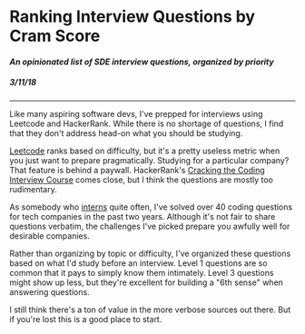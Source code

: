 <Helmet>
    <title>Jeremy Aguilon | Ranking Interview Questions by Cram Score</title>
    <meta name="description" content="An opinionated list on SDE interview questions, organized by priority" />
    <meta name="keywords" content="software engineering, interviews, jeremy aguilon" />
</Helmet>

# Ranking Interview Questions by Cram Score

#### _An opinionated list of SDE interview questions, organized by priority_

##### 3/11/18

---

Like many aspiring software devs, I've prepped for interviews using Leetcode and
HackerRank. While there is no shortage of questions, I find that they don't
address head-on what you should be studying. 

[Leetcode](https://leetcode.com/problemset/all/) ranks based on difficulty,
but it's a pretty useless metric when you just want to prepare pragmatically.
Studying for a particular company? That feature is behind a paywall.
HackerRank's [Cracking the Coding Interview Course](https://www.hackerrank.com/domains/tutorials/cracking-the-coding-interview)
comes close, but I think the questions are mostly too rudimentary.


As somebody who [interns](/professional) quite often, I've solved over 40 coding questions
for tech companies in the past two years. Although it's not fair to share questions verbatim, the
challenges I've picked prepare you awfully well for desirable companies.


Rather than organizing by topic or difficulty, I've organized these questions
based on what I'd study before an interview. Level 1 questions are so common
that it pays to simply know them intimately. Level 3 questions
might show up less, but they're excellent for building a "6th sense" when answering
questions.

I still think there's a ton of value in the more verbose sources out there. But
if you're lost this is a good place to start.

<CramScore />
